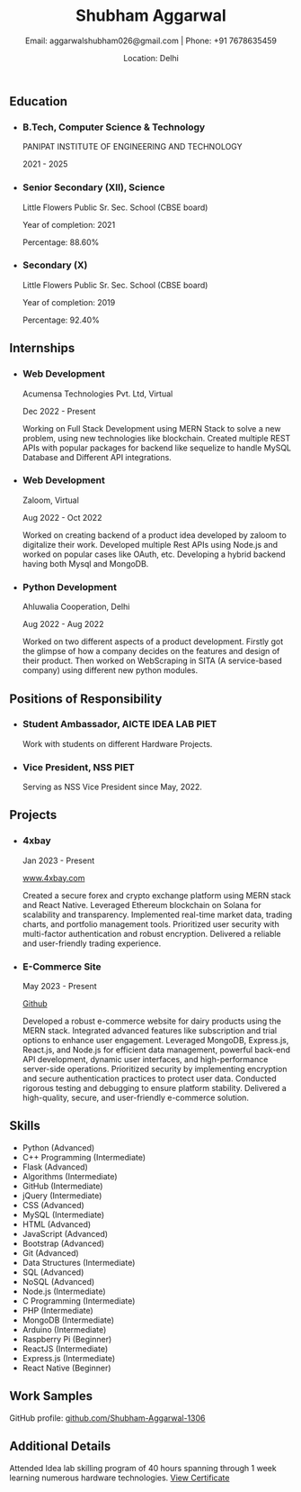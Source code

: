 
  <header>
    <h1>Shubham Aggarwal</h1>
    <p>Email: aggarwalshubham026@gmail.com | Phone: +91 7678635459</p>
    <p>Location: Delhi</p>
  </header>

  <section id="education">
    <h2>Education</h2>
    <ul>
      <li>
        <h3>B.Tech, Computer Science &amp; Technology</h3>
        <p>PANIPAT INSTITUTE OF ENGINEERING AND TECHNOLOGY</p>
        <p>2021 - 2025</p>
      </li>
      <li>
        <h3>Senior Secondary (XII), Science</h3>
        <p>Little Flowers Public Sr. Sec. School (CBSE board)</p>
        <p>Year of completion: 2021</p>
        <p>Percentage: 88.60%</p>
      </li>
      <li>
        <h3>Secondary (X)</h3>
        <p>Little Flowers Public Sr. Sec. School (CBSE board)</p>
        <p>Year of completion: 2019</p>
        <p>Percentage: 92.40%</p>
      </li>
    </ul>
  </section>

  <section id="internships">
    <h2>Internships</h2>
    <ul>
      <li>
        <h3>Web Development</h3>
        <p>Acumensa Technologies Pvt. Ltd, Virtual</p>
        <p>Dec 2022 - Present</p>
        <p>Working on Full Stack Development using MERN Stack to solve a new problem, using new technologies like
          blockchain. Created multiple REST APIs with popular packages for backend like sequelize to handle MySQL
          Database and Different API integrations.</p>
      </li>
      <li>
        <h3>Web Development</h3>
        <p>Zaloom, Virtual</p>
        <p>Aug 2022 - Oct 2022</p>
        <p>Worked on creating backend of a product idea developed by zaloom to digitalize their work. Developed multiple
          Rest APIs using Node.js and worked on popular cases like OAuth, etc. Developing a hybrid backend having both
          Mysql and MongoDB.</p>
      </li>
      <li>
        <h3>Python Development</h3>
        <p>Ahluwalia Cooperation, Delhi</p>
        <p>Aug 2022 - Aug 2022</p>
        <p>Worked on two different aspects of a product development. Firstly got the glimpse of how a company decides on
          the features and design of their product. Then worked on WebScraping in SITA (A service-based company) using
          different new python modules.</p>
      </li>
    </ul>
  </section>

  <section id="responsibility">
    <h2>Positions of Responsibility</h2>
    <ul>
      <li>
        <h3>Student Ambassador, AICTE IDEA LAB PIET</h3>
        <p>Work with students on different Hardware Projects.</p>
      </li>
      <li>
        <h3>Vice President, NSS PIET</h3>
        <p>Serving as NSS Vice President since May, 2022.</p>
      </li>
    </ul>
  </section>

  <section id="projects">
    <h2>Projects</h2>
    <ul>
      <li>
        <h3>4xbay</h3>
        <p>Jan 2023 - Present</p>
        <p><a href="https://4xbay.com">www.4xbay.com</a></p>
        <p>Created a secure forex and crypto exchange platform using MERN stack and React Native. Leveraged Ethereum blockchain on Solana for scalability and transparency. Implemented real-time market data, trading charts, and portfolio management tools. Prioritized user security with multi-factor authentication and robust encryption. Delivered a reliable and user-friendly trading experience.</p>
      </li>
      <li>
        <h3>E-Commerce Site</h3>
        <p>May 2023 - Present</p>
        <p><a href="https://github.com/Shubham-Aggarwal-1306/pph1-DW">Github</a></p>
        <p>Developed a robust e-commerce website for dairy products using the MERN stack. Integrated advanced features like subscription and trial options to enhance user engagement. Leveraged MongoDB, Express.js, React.js, and Node.js for efficient data management, powerful back-end API development, dynamic user interfaces, and high-performance server-side operations. Prioritized security by implementing encryption and secure authentication practices to protect user data. Conducted rigorous testing and debugging to ensure platform stability. Delivered a high-quality, secure, and user-friendly e-commerce solution.</p>
      </li>
    </ul>
  </section>

  <section id="skills">
    <h2>Skills</h2>
    <ul>
      <li>Python (Advanced)</li>
      <li>C++ Programming (Intermediate)</li>
      <li>Flask (Advanced)</li>
      <li>Algorithms (Intermediate)</li>
      <li>GitHub (Intermediate)</li>
      <li>jQuery (Intermediate)</li>
      <li>CSS (Advanced)</li>
      <li>MySQL (Intermediate)</li>
      <li>HTML (Advanced)</li>
      <li>JavaScript (Advanced)</li>
      <li>Bootstrap (Advanced)</li>
      <li>Git (Advanced)</li>
      <li>Data Structures (Intermediate)</li>
      <li>SQL (Advanced)</li>
      <li>NoSQL (Advanced)</li>
      <li>Node.js (Intermediate)</li>
      <li>C Programming (Intermediate)</li>
      <li>PHP (Intermediate)</li>
      <li>MongoDB (Intermediate)</li>
      <li>Arduino (Intermediate)</li>
      <li>Raspberry Pi (Beginner)</li>
      <li>ReactJS (Intermediate)</li>
      <li>Express.js (Intermediate)</li>
      <li>React Native (Beginner)</li>
    </ul>
  </section>

  <section id="work-samples">
    <h2>Work Samples</h2>
    <p>GitHub profile: <a href="https://github.com/Shubham-Aggarwal-1306">github.com/Shubham-Aggarwal-1306</a></p>
  </section>

  <section id="additional-details">
    <h2>Additional Details</h2>
    <p>Attended Idea lab skilling program of 40 hours spanning through 1 week learning numerous hardware technologies.
      <a href="https://drive.google.com/file/1-AXMoE9JOB2bloJZWGavfsoXypRf8vPo/view?usp=drivesdk">View
        Certificate</a></p>
  </section>
